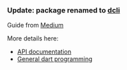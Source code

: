### Update: package renamed to [dcli](https://pub.dev/packages/dcli)

Guide from [Medium](https://medium.com/@bsutton.noojee/dshell-build-console-apps-in-dart-a2d8b76b13be)

More details here:
* [API documentation](https://pub.dev/documentation/dshell/latest/dshell/dshell-library.html)
* [General dart programming](https://dart.dev/tutorials/server/get-started)
